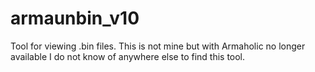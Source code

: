 # armaunbin_v10
Tool for viewing .bin files. This is not mine but with Armaholic no longer available I do not know of anywhere else to find this tool.
